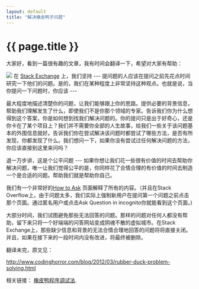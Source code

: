 ```yaml
---
layout: default
title: "解决橡皮鸭子问题"
---
```


# {{ page.title }}

大家好，看到一篇很有趣的文章，我有时间会翻译一下，希望对大家有帮助：

<img src="http://www.codinghorror.com/.a/6a0120a85dcdae970b016302cc18d5970d-800wi"></img>
在 [Stack Exchange](http://stackexchange.com/) 上，我们坚持 --- 提问题的人应该在提问之前先花点时间研究一下他们的问题。是的，我们在某种程度上非常坚持这种观点。也就是说，当你提问一下问题时，你应该 ---

最大程度地描述清楚你的问题，让我们能够跟上你的思路。提供必要的背景信息，帮助我们理解发生了什么，即使我们不是你那个领域的专家。告诉我们你为什么想得到这个答案，你是如何想到找我们解决问题的。你的提问只是出于好奇心，还是你卡在了某个项目上？我们并不需要你全部的人生故事，给我们一些关于该问题基本的外围信息就好。告诉我们你在尝试解决该问题时都尝试了哪些方法，是否有所发现，你都发现了什么。我们想问一下，如果你没有尝试过任何解决问题的方法，你应该直接到这里来问吗？

退一万步讲，这是个公平问题 --- 如果你想让我们花一些很有价值的时间去帮助你解决问题，唯一让我们觉得公平的是，你同样花了合情合理的有价值的时间去制造一个是合适的问题。帮助我们就是帮助你自己。

我们有一个非常好的[How to Ask](/blog/past/2012/10/19/ru-he-ti-wen/) 页面解释了所有的内容。（并且在Stack Overflow上，由于问题太多，我们实际上强制新用户在提问第一个问题之前点击那个页面。通过匿名用户或点击Ask Question in incognito你就能看到这个页面。)

大部分时间，我们试图避免那些无法回答的问题。那样的问题对任何人都没有帮助，留下来只将一个好端端的问答网站变成阴魂不散的虚拟城市。在Stack Exchange上，那些缺少信息和背景的无法合情合理地回答的问题将将直接关闭。并且，如果在接下来的一段时间内没有改进，将最终被删除。


翻译未完，原文见：

<http://www.codinghorror.com/blog/2012/03/rubber-duck-problem-solving.html>

相关链接： [橡皮鸭程序调试法](http://blog.csdn.net/haoel/article/details/4914403).
